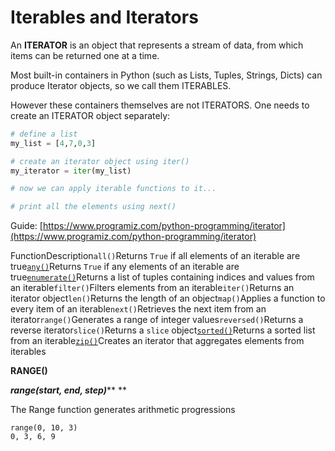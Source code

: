 # Iterables and Iterators

An **ITERATOR** is an object that represents a stream of data, from which items can be returned one at a time.

Most built-in containers in Python (such as Lists, Tuples, Strings, Dicts) can produce Iterator objects, so we call them ITERABLES.

However these containers themselves are not ITERATORS. One needs to create an ITERATOR object separately:

```python
# define a list
my_list = [4,7,0,3]

# create an iterator object using iter()
my_iterator = iter(my_list)

# now we can apply iterable functions to it...

# print all the elements using next()
```

Guide: [https://www.programiz.com/python-programming/iterator](https://www.programiz.com/python-programming/iterator)

FunctionDescription`all()`Returns `True` if all elements of an iterable are true[`any()`](https://realpython.com/any-python/)Returns `True` if any elements of an iterable are true[`enumerate()`](https://realpython.com/python-enumerate/)Returns a list of tuples containing indices and values from an iterable`filter()`Filters elements from an iterable`iter()`Returns an iterator object`len()`Returns the length of an object`map()`Applies a function to every item of an iterable`next()`Retrieves the next item from an iterator`range()`Generates a range of integer values`reversed()`Returns a reverse iterator`slice()`Returns a `slice` object[`sorted()`](https://realpython.com/python-sort/)Returns a sorted list from an iterable[`zip()`](https://realpython.com/python-zip-function/)Creates an iterator that aggregates elements from iterables

**RANGE()**

_**range(start, end, step)**_** **

The Range function generates arithmetic progressions

```
range(0, 10, 3)
0, 3, 6, 9
```
